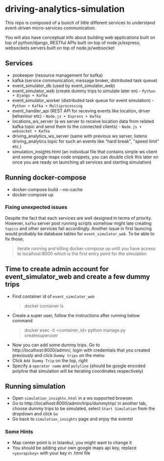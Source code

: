 # driving-analytics-simulation
This repo is composed of a bunch of little different services to understand event-driven micro-services communication.

You will also have conceptual info about building web applications built on top of python/django, RESTful APIs built on top of node.js/express, websockets servers built on top of node.js/websocket

## Services
- zookeeper (resource management for kafka)
- kafka (service communication, message broker, distributed task queue)
- event_simulator_db (used by event_simulator_web)
- event_simulator_web (create dummy trips to simulate later on) - `Python + Django + Kafka`
- event_simulator_worker (distributed task queue for event simulation) - `Python + Kafka + Multiprocessing`
- event_handler_api (REST API for receving events like location, driver behaviour etc) - `Node.js + Express + Kafka`
- locations_ws_server (a ws server to receive location data from related kafka topic and send them to the connected clients) -  `Node.js + websocket + Kafka`
- driving_analytics_ws_server (same with previous ws server, listens driving_analytics topic for such an events like "hard break", "speed limit" etc.)
- simulation_insights.html (an individual file that contains simple ws client and some google maps code snippets, you can double click this later on once you are ready on launching all services and starting simulation)

## Running docker-compose
- docker-compose build --no-cache
- docker-compose up
### Fixing unexpected issues
Despite the fact that each services are well designed in terms of priority. However, `kafka` server post running scripts somehow might late creating `topics` and other services fail accordingly.  Another issue in first launcing would probably be database tables for `event_simulator_web`. To be able to fix those;
>  iterate running and killing docker-compose up until you have access to localhost:8000 which is the first entry point for the simulation

## Time to create admin account for event_simulator_web and create a few dummy trips
- Find container id of `event_simulator_web` 
     >    docker container ls
- Create a super user, follow the instructions after running below command
     >    docker exec -ti <container_id> python manage.py createsuperuser
 - Now you can add some dummy trips. Go to http://localhost:8000/admin/, login with credentials that you created previously and click `Dummy trips` on the menu
 - Click `Add Dummy Trip` on the top, right
 - Specify a `operator name` and `polyline` (should be google encoded polyline that simulation will be iterating coordinates respectively)

##  Running simulation
- Open `simulation_insights.html` in a ws supported browser.
- Go to http://localhost:8000/admin/trips/dummytrip/ in another tab, choose dummy trips to be simulated, select `Start Simulation` from the dropdown and click `Go`
- Go back to `simulation_insights` page and enjoy the events!
### Some Hints
- Map center point is in Istanbul, you might want to change it
- You should be adding your own google maps api key, replace `<yourapikey>` with your key in .html file 
